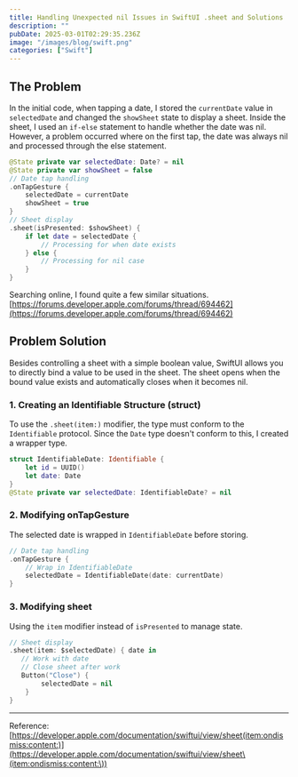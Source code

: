 ```yaml
---
title: Handling Unexpected nil Issues in SwiftUI .sheet and Solutions
description: ""
pubDate: 2025-03-01T02:29:35.236Z
image: "/images/blog/swift.png"
categories: ["Swift"]
---
```


## The Problem
In the initial code, when tapping a date, I stored the `currentDate` value in `selectedDate` and changed the `showSheet` state to display a sheet. Inside the sheet, I used an `if-else` statement to handle whether the date was nil. However, a problem occurred where on the first tap, the date was always nil and processed through the else statement.

```swift
@State private var selectedDate: Date? = nil
@State private var showSheet = false
// Date tap handling
.onTapGesture {
    selectedDate = currentDate
    showSheet = true
}
// Sheet display
.sheet(isPresented: $showSheet) {
    if let date = selectedDate {
        // Processing for when date exists
    } else {
        // Processing for nil case
    }
}
```

Searching online, I found quite a few similar situations.
[https://forums.developer.apple.com/forums/thread/694462](https://forums.developer.apple.com/forums/thread/694462)

## Problem Solution
Besides controlling a sheet with a simple boolean value, SwiftUI allows you to directly bind a value to be used in the sheet. The sheet opens when the bound value exists and automatically closes when it becomes nil.

### 1\. Creating an Identifiable Structure (struct)
To use the `.sheet(item:)` modifier, the type must conform to the `Identifiable` protocol. Since the `Date` type doesn't conform to this, I created a wrapper type.

```swift
struct IdentifiableDate: Identifiable {
    let id = UUID()
    let date: Date
}
@State private var selectedDate: IdentifiableDate? = nil
```

### 2\. Modifying onTapGesture
The selected date is wrapped in `IdentifiableDate` before storing.

```swift
// Date tap handling
.onTapGesture {
    // Wrap in IdentifiableDate
    selectedDate = IdentifiableDate(date: currentDate)
}
```

### 3\. Modifying sheet
Using the `item` modifier instead of `isPresented` to manage state.

```swift
// Sheet display
.sheet(item: $selectedDate) { date in
   // Work with date
   // Close sheet after work
   Button("Close") {
        selectedDate = nil
    }
}
```

---
Reference:
[https://developer.apple.com/documentation/swiftui/view/sheet(item:ondismiss:content:)](https://developer.apple.com/documentation/swiftui/view/sheet\(item:ondismiss:content:\))